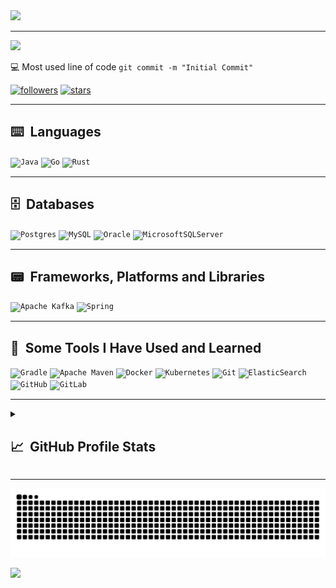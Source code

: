 
<img src="https://capsule-render.vercel.app/api?text=Hey%20Everyone!🕹️&fontColor=ffffff&animation=fadeIn&type=waving&color=gradient&height=200&fontAlignY=40"/>

---

<p align="left">
  <img src="https://readme-typing-svg.herokuapp.com?font=Fira+Code&weight=500&size=21&pause=1000&width=435&lines=Software+Engineer%F0%9F%91%A8%E2%80%8D%F0%9F%92%BB">
</p>

:computer: Most used line of code `git commit -m "Initial Commit"`


<a href="https://github.com/0xCurl?tab=followers">
 <img alt="followers" title="Follow me on Github" src="https://img.shields.io/github/followers/0xCurl?color=236ad3&labelColor=1155ba&style=for-the-badge&logo=github&label=Follow%20me"/></a>
<a href="https://github.com/0xCurl?tab=repositories&sort=stargazers">
 <img alt="stars" title="Starred repositories" src="https://img.shields.io/github/stars/0xCurl?color=55960c&labelColor=488207&style=for-the-badge&logo=github&label=Stars"/></a>  

---

<h2> ⌨️ &nbsp;Languages</h2>
<p align="left">

<code>![Java](https://img.shields.io/badge/java-%23ED8B00.svg?style=for-the-badge&logo=java&logoColor=white)</code>
<code>![Go](https://img.shields.io/badge/go-%2300ADD8.svg?style=for-the-badge&logo=go&logoColor=white)</code>
<code>![Rust](https://img.shields.io/badge/rust-%23000000.svg?style=for-the-badge&logo=rust&logoColor=white)</code>

---

<h2> 🗄️ &nbsp;Databases</h2>
<p align="left">

<code>![Postgres](https://img.shields.io/badge/postgres-%23316192.svg?style=for-the-badge&logo=postgresql&logoColor=white)</code>
<code>![MySQL](https://img.shields.io/badge/mysql-%2300f.svg?style=for-the-badge&logo=mysql&logoColor=white)</code>
<code>![Oracle](https://img.shields.io/badge/Oracle-F80000?style=for-the-badge&logo=oracle&logoColor=white)</code>
<code>![MicrosoftSQLServer](https://img.shields.io/badge/Microsoft%20SQL%20Sever-CC2927?style=for-the-badge&logo=microsoft%20sql%20server&logoColor=white)</code>

---

<h2> 📟 &nbsp;Frameworks, Platforms and Libraries</h2>
<p align="left">

<code>![Apache Kafka](https://img.shields.io/badge/Apache%20Kafka-000?style=for-the-badge&logo=apachekafka)</code>
<code>![Spring](https://img.shields.io/badge/spring-%236DB33F.svg?style=for-the-badge&logo=spring&logoColor=white)</code>

---

<h2> 🚀 &nbsp;Some Tools I Have Used and Learned</h2>
<p align="left">

<code>![Gradle](https://img.shields.io/badge/Gradle-02303A.svg?style=for-the-badge&logo=Gradle&logoColor=white)</code>
<code>![Apache Maven](https://img.shields.io/badge/Apache%20Maven-C71A36?style=for-the-badge&logo=Apache%20Maven&logoColor=white)</code>
<code>![Docker](https://img.shields.io/badge/docker-%230db7ed.svg?style=for-the-badge&logo=docker&logoColor=white)</code>
<code>![Kubernetes](https://img.shields.io/badge/kubernetes-%23326ce5.svg?style=for-the-badge&logo=kubernetes&logoColor=white)</code>
<code>![Git](https://img.shields.io/badge/git-%23F05033.svg?style=for-the-badge&logo=git&logoColor=white)</code>
<code>![ElasticSearch](https://img.shields.io/badge/-ElasticSearch-005571?style=for-the-badge&logo=elasticsearch)</code>
<code>![GitHub](https://img.shields.io/badge/github-%23121011.svg?style=for-the-badge&logo=github&logoColor=white)</code>
<code>![GitLab](https://img.shields.io/badge/gitlab-%23181717.svg?style=for-the-badge&logo=gitlab&logoColor=white)</code>

---
<details> 
 <summary><h2> 📈 &nbsp;GitHub Profile Stats</h2></summary>

<a href="https://github.com/0xCurl">
  <img height="180em" src="https://github-readme-stats.vercel.app/api?username=0xCurl&theme=algolia&show_icons=true" />
  <img height="180em" src="https://github-readme-stats.vercel.app/api/top-langs/?username=0xCurl&theme=algolia&layout=compact" />
</a>

<b>Note:</b> Top languages is only a metric of the languages my public code consists of and doesn't reflect experience or skill level.

<img src="https://komarev.com/ghpvc/?username=your-github-0xCurl&style=flat-square&color=ff69b4" alt=""/>
</details>

---
![Snake animation](https://github.com/0xCurl/0xCurl/blob/output/github-contribution-grid-snake.svg)

<p align="left">
  <img src="https://capsule-render.vercel.app/api?type=waving&color=gradient&height=200&section=footer&animation=fadeIn"/>
</p>


